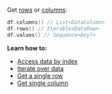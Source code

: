 [//]: # (title: Access Data)
<show-structure depth="3"/>

<!---IMPORT org.jetbrains.kotlinx.dataframe.samples.api.Access-->

Get [rows](DataRow.md) or [columns](DataColumn.md):

<!---FUN getRowsColumns-->

```kotlin
df.columns() // List<DataColumn>
df.rows() // Iterable<DataRow>
df.values() // Sequence<Any?>
```

<!---END-->

**Learn how to:**
* [Access data by index](indexing.md)
* [Iterate over data](iterate.md)
* [Get a single row](getRow.md)
* [Get single column](getColumns.md)
